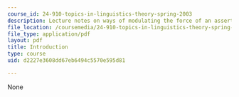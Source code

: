 ```yaml
---
course_id: 24-910-topics-in-linguistics-theory-spring-2003
description: Lecture notes on ways of modulating the force of an assertion.
file_location: /coursemedia/24-910-topics-in-linguistics-theory-spring-2003/d2227e3608dd67eb6494c5570e595d81_1_introduction.pdf
file_type: application/pdf
layout: pdf
title: Introduction
type: course
uid: d2227e3608dd67eb6494c5570e595d81

---
```

None